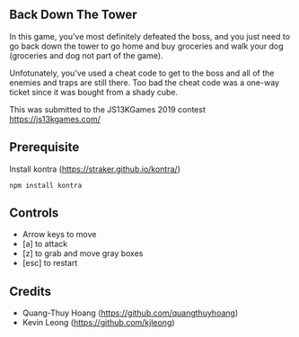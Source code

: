 ## Back Down The Tower

In this game, you've most definitely defeated the boss, and you just need to go back down the tower to go home and buy groceries and walk your dog (groceries and dog not part of the game).

Unfotunately, you've used a cheat code to get to the boss and all of the enemies and traps are still there.  Too bad the cheat code was a one-way ticket since it was bought from a shady cube.

This was submitted to the JS13KGames 2019 contest
https://js13kgames.com/

## Prerequisite
Install kontra (https://straker.github.io/kontra/)
```
npm install kontra
```

## Controls
- Arrow keys to move
- [a] to attack
- [z] to grab and move gray boxes
- [esc] to restart


## Credits
- Quang-Thuy Hoang (https://github.com/quangthuyhoang)
- Kevin Leong (https://github.com/kjleong)